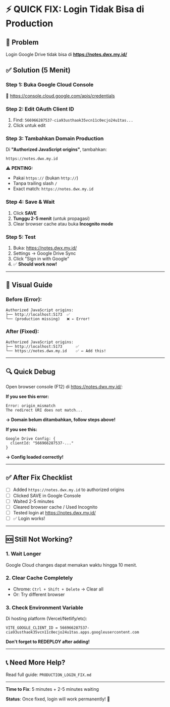 # ⚡ QUICK FIX: Login Tidak Bisa di Production

## 🔴 Problem
Login Google Drive tidak bisa di **https://notes.dwx.my.id/**

## ✅ Solution (5 Menit)

### Step 1: Buka Google Cloud Console
🔗 https://console.cloud.google.com/apis/credentials

### Step 2: Edit OAuth Client ID
1. Find: `566966287537-cia93usthaok35vcn11c0ecjo24u1tas...`
2. Click untuk edit

### Step 3: Tambahkan Domain Production
Di **"Authorized JavaScript origins"**, tambahkan:

```
https://notes.dwx.my.id
```

⚠️ **PENTING:**
- Pakai `https://` (bukan `http://`)
- Tanpa trailing slash `/`
- Exact match: `https://notes.dwx.my.id`

### Step 4: Save & Wait
1. Click **SAVE**
2. **Tunggu 2-5 menit** (untuk propagasi)
3. Clear browser cache atau buka **Incognito mode**

### Step 5: Test
1. Buka: https://notes.dwx.my.id/
2. Settings → Google Drive Sync
3. Click "Sign in with Google"
4. ✅ **Should work now!**

---

## 📸 Visual Guide

### Before (Error):
```
Authorized JavaScript origins:
├── http://localhost:5173  ✅
└── (production missing)   ❌ ← Error!
```

### After (Fixed):
```
Authorized JavaScript origins:
├── http://localhost:5173      ✅
└── https://notes.dwx.my.id    ✅ ← Add this!
```

---

## 🔍 Quick Debug

Open browser console (F12) di https://notes.dwx.my.id/:

**If you see this error:**
```
Error: origin_mismatch
The redirect URI does not match...
```
**→ Domain belum ditambahkan, follow steps above!**

**If you see this:**
```
Google Drive Config: {
  clientId: "566966287537-..."
}
```
**→ Config loaded correctly!**

---

## ✅ After Fix Checklist

- [ ] Added `https://notes.dwx.my.id` to authorized origins
- [ ] Clicked SAVE in Google Console
- [ ] Waited 2-5 minutes
- [ ] Cleared browser cache / Used Incognito
- [ ] Tested login at https://notes.dwx.my.id/
- [ ] ✅ Login works!

---

## 🆘 Still Not Working?

### 1. Wait Longer
Google Cloud changes dapat memakan waktu hingga 10 menit.

### 2. Clear Cache Completely
- Chrome: `Ctrl + Shift + Delete` → Clear all
- Or: Try different browser

### 3. Check Environment Variable
Di hosting platform (Vercel/Netlify/etc):
```
VITE_GOOGLE_CLIENT_ID = 566966287537-cia93usthaok35vcn11c0ecjo24u1tas.apps.googleusercontent.com
```
**Don't forget to REDEPLOY after adding!**

---

## 📞 Need More Help?

Read full guide: `PRODUCTION_LOGIN_FIX.md`

---

**Time to Fix**: 5 minutes + 2-5 minutes waiting

**Status**: Once fixed, login will work permanently! 🚀
